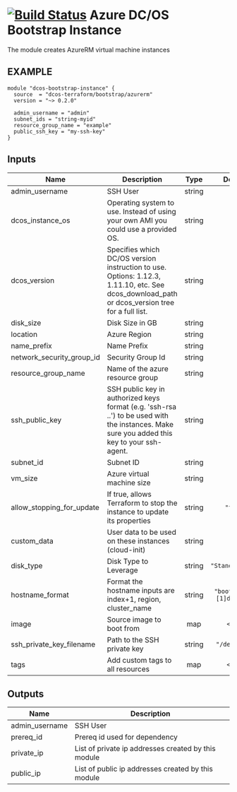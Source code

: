 [![Build Status](https://jenkins-terraform.mesosphere.com/service/dcos-terraform-jenkins/job/dcos-terraform/job/terraform-azurerm-bootstrap/job/master/badge/icon)](https://jenkins-terraform.mesosphere.com/service/dcos-terraform-jenkins/job/dcos-terraform/job/terraform-azurerm-bootstrap/job/master/)
Azure DC/OS Bootstrap Instance
==============================
The module creates AzureRM virtual machine instances

EXAMPLE
-------

```hcl
module "dcos-bootstrap-instance" {
  source  = "dcos-terraform/bootstrap/azurerm"
  version = "~> 0.2.0"

  admin_username = "admin"
  subnet_ids = "string-myid"
  resource_group_name = "example"
  public_ssh_key = "my-ssh-key"
}
```

## Inputs

| Name | Description | Type | Default | Required |
|------|-------------|:----:|:-----:|:-----:|
| admin\_username | SSH User | string | n/a | yes |
| dcos\_instance\_os | Operating system to use. Instead of using your own AMI you could use a provided OS. | string | n/a | yes |
| dcos\_version | Specifies which DC/OS version instruction to use. Options: 1.12.3, 1.11.10, etc. See dcos_download_path or dcos_version tree for a full list. | string | n/a | yes |
| disk\_size | Disk Size in GB | string | n/a | yes |
| location | Azure Region | string | n/a | yes |
| name\_prefix | Name Prefix | string | n/a | yes |
| network\_security\_group\_id | Security Group Id | string | n/a | yes |
| resource\_group\_name | Name of the azure resource group | string | n/a | yes |
| ssh\_public\_key | SSH public key in authorized keys format (e.g. 'ssh-rsa ..') to be used with the instances. Make sure you added this key to your ssh-agent. | string | n/a | yes |
| subnet\_id | Subnet ID | string | n/a | yes |
| vm\_size | Azure virtual machine size | string | n/a | yes |
| allow\_stopping\_for\_update | If true, allows Terraform to stop the instance to update its properties | string | `"true"` | no |
| custom\_data | User data to be used on these instances (cloud-init) | string | `""` | no |
| disk\_type | Disk Type to Leverage | string | `"Standard_LRS"` | no |
| hostname\_format | Format the hostname inputs are index+1, region, cluster_name | string | `"bootstrap-%[1]d-%[2]s"` | no |
| image | Source image to boot from | map | `<map>` | no |
| ssh\_private\_key\_filename | Path to the SSH private key | string | `"/dev/null"` | no |
| tags | Add custom tags to all resources | map | `<map>` | no |

## Outputs

| Name | Description |
|------|-------------|
| admin\_username | SSH User |
| prereq\_id | Prereq id used for dependency |
| private\_ip | List of private ip addresses created by this module |
| public\_ip | List of public ip addresses created by this module |

